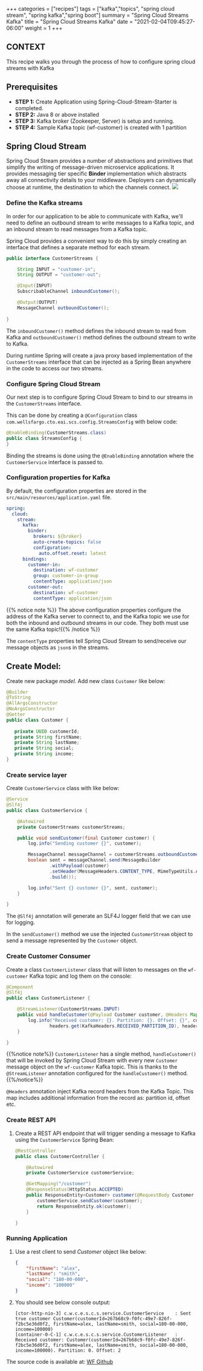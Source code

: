+++
categories = ["recipes"]
tags = ["kafka","topics", "spring cloud stream", "spring kafka","spring boot"]
summary = "Spring Cloud Streams Kafka"
title = "Spring Cloud Streams Kafka"
date = "2021-02-04T09:45:27-06:00"
weight = 1
+++

## CONTEXT
This recipe walks you through the process of how to configure spring cloud streams with Kafka

## Prerequisites


- **STEP 1:** Create Application using Spring-Cloud-Stream-Starter is completed.
- **STEP 2:** Java 8 or above installed
- **STEP 3:** Kafka broker (Zookeeper, Server) is setup and running.
- **STEP 4:** Sample Kafka topic (wf-customer) is created with 1 partition


## Spring Cloud Stream
Spring Cloud Stream provides a number of abstractions and primitives that simplify the writing of message-driven microservice applications. 
It provides messaging tier specific **Binder** implementation which abstracts away all connectivity details to your middleware. 
Deployers can dynamically choose at runtime, the destination to which the channels connect. 
![](/images/scs.png)


### Define the Kafka streams

In order for our application to be able to communicate with Kafka, we'll need to define an outbound stream to write 
messages to a Kafka topic, and an inbound stream to read messages from a Kafka topic.

Spring Cloud provides a convenient way to do this by simply creating an interface that defines a separate method 
for each stream.

```java
public interface CustomerStreams {

    String INPUT = "customer-in";
    String OUTPUT = "customer-out";

    @Input(INPUT)
    SubscribableChannel inboundCustomer();

    @Output(OUTPUT)
    MessageChannel outboundCustomer();
    
}
```

The ```inboundCustomer()``` method defines the inbound stream to read from Kafka and ```outboundCustomer()``` method defines 
the outbound stream to write to Kafka.

During runtime Spring will create a java proxy based implementation of the ```CustomerStreams``` interface that 
can be injected as a Spring Bean anywhere in the code to access our two streams. 

### Configure Spring Cloud Stream

Our next step is to configure Spring Cloud Stream to bind to our streams in the ```CustomerStreams``` interface. 

This can be done by creating a ```@Configuration``` class ```com.wellsfargo.cto.eai.scs.config.StreamsConfig``` with 
below code:

```java
@EnableBinding(CustomerStreams.class)
public class StreamsConfig {
}
```

Binding the streams is done using the ```@EnableBinding``` annotation where the ```CustomerService``` interface is passed to.

### Configuration properties for Kafka

By default, the configuration properties are stored in the ```src/main/resources/application.yaml``` file.

```yaml
spring:
  cloud:
    stream:
      kafka:
        binder:
          brokers: ${broker}
          auto-create-topics: false
          configuration:
            auto.offset.reset: latest
      bindings:
        customer-in:
          destination: wf-customer
          group: customer-in-group
          contentType: application/json
        customer-out:
          destination: wf-customer
          contentType: application/json
```          
{{% notice note %}}
The above configuration properties configure the address of the Kafka server to connect to, and the Kafka topic we use 
for both the inbound and outbound streams in our code. They both must use the same Kafka topic!{{% /notice %}}

The ```contentType``` properties tell Spring Cloud Stream to send/receive our message objects as ```json```s in the streams.

## Create Model:

Create new package _model_. Add new class `Customer` like below:
```java
@Builder
@ToString
@AllArgsConstructor
@NoArgsConstructor
@Getter
public class Customer {
    
   private UUID customerId;
   private String firstName;
   private String lastName;
   private String social;
   private String income;
}    
```

### Create service layer 

Create ```CustomerService``` class with like below:

```java
@Service
@Slf4j
public class CustomerService {

    @Autowired
    private CustomerStreams customerStreams;

    public void sendCustomer(final Customer customer) {
        log.info("Sending customer {}", customer);

        MessageChannel messageChannel = customerStreams.outboundCustomer();
        boolean sent = messageChannel.send(MessageBuilder
                .withPayload(customer)
                .setHeader(MessageHeaders.CONTENT_TYPE, MimeTypeUtils.APPLICATION_JSON)
                .build());

        log.info("Sent {} customer {}", sent, customer);
    }

}
```

The ```@Slf4j``` annotation will generate an SLF4J logger field that we can use for logging.

In the ```sendCustomer()``` method we use the injected ```CustomerStream``` object to send a message represented by the ```Customer``` object.

### Create Customer Consumer

Create a  class ```CustomerListener``` class that will listen to messages on the ```wf-customer``` Kafka topic and log them on the console:

```java
@Component
@Slf4j
public class CustomerListener {

    @StreamListener(CustomerStreams.INPUT)
    public void handleCustomer(@Payload Customer customer, @Headers Map<String, Object> headers) {
        log.info("Received customer: {}. Partition: {}. Offset: {}", customer,
                headers.get(KafkaHeaders.RECEIVED_PARTITION_ID), headers.get(KafkaHeaders.OFFSET));
    }

}
```

{{%notice note%}}
```CustomerListener``` has a single method, ```handleCustomer()``` that will be invoked by Spring Cloud Stream with 
every new ```Customer``` message object on the ```wf-customer``` Kafka topic. This is thanks to the ```@StreamListener``` annotation 
configured for the ```handleCustomer()``` method. {{%/notice%}}

```@Headers``` annotation inject Kafka record headers from the Kafka Topic. This map includes additional information from
the record as: partition id, offset etc.

### Create REST API

1. Create a REST API endpoint that will trigger sending a message to Kafka using the ```CustomerService``` Spring Bean:

    ```java
    @RestController
    public class CustomerController {
    
        @Autowired
        private CustomerService customerService;
    
        @GetMapping("/customer")
        @ResponseStatus(HttpStatus.ACCEPTED)
        public ResponseEntity<Customer> customer(@RequestBody Customer Customer) {
            customerService.sendCustomer(customer);
            return ResponseEntity.ok(customer);
        }
    
    }
    ```

### Running Application

1. Use a rest client to send _Customer_ object like below:

    ```json
    {
        "firstName": "alex",
        "lastName": "smith",
        "social": "180-00-000",
        "income": "100000"
    }
    ```

1. You should see below console output:

    ```shell script
    [ctor-http-nio-3] c.w.c.e.s.c.s.service.CustomerService    : Sent true customer Customer(customerId=267b68c9-f0fc-49e7-826f-f2bc5e36d0f2, firstName=alex, lastName=smith, social=180-00-000, income=100000)
    [container-0-C-1] c.w.c.e.s.c.s.service.CustomerListener   : Received customer: Customer(customerId=267b68c9-f0fc-49e7-826f-f2bc5e36d0f2, firstName=alex, lastName=smith, social=180-00-000, income=100000). Partition: 0. Offset: 2
    ```

The source code is available at: [WF Github](http://hop.hosting.wellsfargo.com/spring-cloud-stream-kafka)
